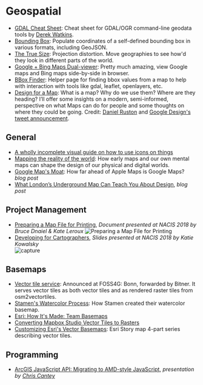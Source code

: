 # Geospatial      

* [GDAL Cheat Sheet](https://github.com/dwtkns/gdal-cheat-sheet): Cheat sheet for GDAL/OGR command-line geodata tools by [Derek Watkins](https://github.com/dwtkns).  
* [Bounding Box](http://boundingbox.klokantech.com): Populate coordinates of a self-defined bounding box in various formats, including GeoJSON.  
* [The True Size](http://thetruesize.com): Projection distortion. Move geographies to see how'd they look in different parts of the world.  
* [Google + Bing Maps Dual-viewer](http://data.mapchannels.com/mm/dual2/map.htm): Pretty much amazing, view Google maps and Bing maps side-by-side in browser.  
* [BBox Finder](http://bboxfinder.com): Helper page for finding bbox values from a map to help with interaction with tools like gdal, leaflet, openlayers, etc.  
* [Design for a Map](https://medium.com/google-design/design-for-a-map-927b533ac544): What is a map? Why do we use them? Where are they heading? I’ll offer some insights on a modern, semi-informed, perspective on what Maps can do for people and some thoughts on where they could be going. Credit: [Daniel Ruston](https://twitter.com/daniel_ruston) and [Google Design's tweet announcement](https://twitter.com/GoogleDesign/status/1085612902072180736).

## General  
* [A wholly incomplete visual guide on how to use icons on things](https://blog.prototypr.io/a-wholly-incomplete-visual-guide-on-how-to-use-icons-on-things-ad2a4f1f614b)  
* [Mapping the reality of the world](https://blog.prototypr.io/mapping-the-reality-of-the-world-df7ad81ccb54): How early maps and our own mental maps can shape the design of our physical and digital worlds.  
* [Google Map's Moat](https://www.justinobeirne.com/google-maps-moat): How far ahead of Apple Maps is Google Maps? _blog post_  
* [What London’s Underground Map Can Teach You About Design](https://uxplanet.org/what-londons-underground-map-can-teach-you-about-design-7178cc4e4c39), _blog post_  

## Project Management
* [Preparing a Map File for Printing](http://www.mynameiskate.com/public/Printing_Maps_FilePrepChecklist.pdf),  _Document presented at NACIS 2018 by Bruce Dnaiel & Kate Leroux_
![Preparing a Map File for Printing](https://user-images.githubusercontent.com/5023024/47229264-ee32f800-d38c-11e8-9efc-32436b0d92e8.PNG)
* [Developing for Cartographers](https://docs.google.com/presentation/d/1iPj1wkHez-yTMqpENaW0WLDOvGB2WCsaatHgqWPKIo0/edit#slide=id.g4500ffde37_0_431), _Slides presented at NACIS 2018 by Katie Kowalsky_  
![capture](https://user-images.githubusercontent.com/5023024/47229329-17538880-d38d-11e8-865a-3e4f227d410c.PNG)  


## Basemaps  

* [Vector tile service](https://github.com/klokantech/tileserver-gl): Announced at FOSS4G: Bonn, forwarded by Bitner. It serves vector tiles as both vector tiles and as rendered raster tiles from osm2vectortiles.
* [Stamen's Watercolor Process](https://hi.stamen.com/watercolor-process-3dd5135861fe#.hxaldn3t3): How Stamen created their watercolor basemap.  
* [Esri: How It's Made: Team Basemaps](https://geonet.esri.com/people/GRehkemper-esristaff/blog/2016/08/13/how-its-made-team-basemaps#.V69Q4yRPiAo.twitter)  
* [Converting Mapbox Studio Vector Tiles to Rasters](https://www.azavea.com/blog/2015/05/29/converting-mapbox-studio-vector-tiles-to-rasters-2/)  
* [Customizing Esri's Vector Basemaps](https://arcgis-content.maps.arcgis.com/apps/Cascade/index.html?appid=a74a8b251f6141fa9561041d36ea56e3): Esri Story map 4-part series describing vector tiles.  


## Programming
* [ArcGIS JavaScript API: Migrating to AMD-style JavaScript](http://geo-odyssey.com/links/WLIA%20Presentation/index.html), _presentation by [Chris Cantey](https://twitter.com/chriscantey)_  
